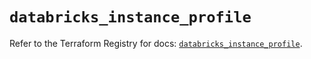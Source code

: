 # `databricks_instance_profile`

Refer to the Terraform Registry for docs: [`databricks_instance_profile`](https://registry.terraform.io/providers/databricks/databricks/1.80.0/docs/resources/instance_profile).

